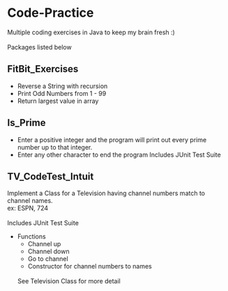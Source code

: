 # Code-Practice
Multiple coding exercises in Java to keep my brain fresh :)
<br />
<br />
Packages listed below

## FitBit_Exercises
* Reverse a String with recursion
* Print Odd Numbers from 1 - 99
* Return largest value in array

## Is_Prime
* Enter a positive integer and the program will print out every prime number up to that integer.
* Enter any other character to end the program
Includes JUnit Test Suite

## TV_CodeTest_Intuit
Implement a Class for a Television having channel numbers match to channel names.
<br />
ex: ESPN, 724
<br />
<br />
Includes JUnit Test Suite
<br />
* Functions
  * Channel up
  * Channel down
  * Go to channel
  * Constructor for channel numbers to names
  <br />
  See Television Class for more detail
